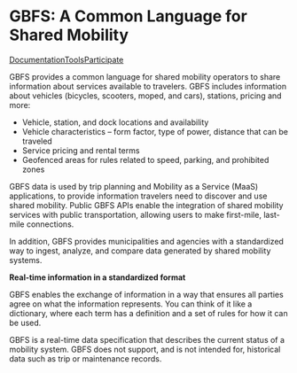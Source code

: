 # GBFS: A Common Language for Shared Mobility

<div class="landing-page">
    <a class="button" href="specification">Documentation</a><a class="button" href="tools">Tools</a><a class="button" href="participate">Participate</a></div>

GBFS provides a common language for shared mobility operators to share information about services available to travelers. GBFS includes information about vehicles (bicycles, scooters, moped, and cars), stations, pricing and more:

- Vehicle, station, and dock locations and availability
- Vehicle characteristics – form factor, type of power, distance that can be traveled
- Service pricing and rental terms
- Geofenced areas for rules related to speed, parking, and prohibited zones

GBFS data is used by trip planning and Mobility as a Service (MaaS) applications, to provide information travelers need to discover and use shared mobility. Public GBFS APIs enable the integration of shared mobility services with public transportation, allowing users to make first-mile, last-mile connections.

In addition, GBFS provides municipalities and agencies with a standardized way to ingest, analyze, and compare data generated by shared mobility systems.

**Real-time information in a standardized format**

GBFS enables the exchange of information in a way that ensures all parties agree on what the information represents. You can think of it like a dictionary, where each term has a definition and a set of rules for how it can be used.

GBFS is a real-time data specification that describes the current status of a mobility system. GBFS does not support, and is not intended for, historical data such as trip or maintenance records.

